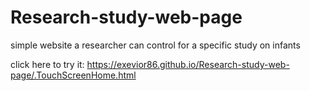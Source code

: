 # Research-study-web-page
simple website a researcher can control for a specific study on infants

click here to try it:
https://exevior86.github.io/Research-study-web-page/.TouchScreenHome.html
